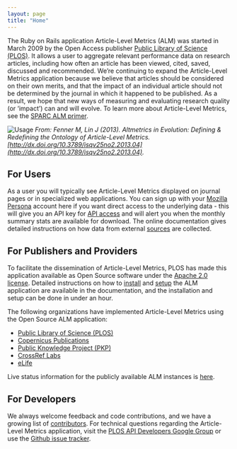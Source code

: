 ```yaml
---
layout: page
title: "Home"
---
```


The Ruby on Rails application Article-Level Metrics (ALM) was started in March 2009 by the Open Access publisher [Public Library of Science (PLOS)](http://www.plos.org/). It allows a user to aggregate relevant performance data on research articles, including how often an article has been viewed, cited, saved, discussed and recommended. We’re continuing to expand the Article-Level Metrics application because we believe that articles should be considered on their own merits, and that the impact of an individual article should not be determined by the journal in which it happened to be published. As a result, we hope that new ways of measuring and evaluating research quality (or ‘impact’) can and will evolve. To learn more about Article-Level Metrics, see the [SPARC ALM primer](http://www.sparc.arl.org/resource/sparc-article-level-metrics-primer).

![Usage](/assets/usage.png)
*From: Fenner M, Lin J (2013). Altmetrics in Evolution: Defining & Redefining the Ontology of Article-Level Metrics. [http://dx.doi.org/10.3789/isqv25no2.2013.04](http://dx.doi.org/10.3789/isqv25no2.2013.04).*

## For Users
As a user you will typically see Article-Level Metrics displayed on journal pages or in specialized web applications. You can sign up with your [Mozilla Persona](http://www.mozilla.org/en-US/persona/) account here if you want direct access to the underlying data - this will give you an API key for [API access](/docs/api) and will alert you when the monthly summary stats are available for download. The online documentation gives detailed instructions on how data from external [sources](/docs/sources) are collected.

## For Publishers and Providers
To facilitate the dissemination of Article-Level Metrics, PLOS has made this application available as Open Source software under the [Apache 2.0 license](http://www.apache.org/licenses/LICENSE-2.0). Detailed instructions on how to [install](/docs/installation) and [setup](/docs/setup) the ALM application are available in the documentation, and the installation and setup can be done in under an hour.

The following organizations have implemented Article-Level Metrics using the Open Source ALM application:

* [Public Library of Science (PLOS)](http://article-level-metrics.plos.org/)
* [Copernicus Publications](http://publications.copernicus.org/services/article_level_metrics.html)
* [Public Knowledge Project (PKP)](http://pkp.sfu.ca/pkp-launches-article-level-metrics-for-ojs-journals/)
* [CrossRef Labs](http://crosstech.crossref.org/2014/02/many-metrics-such-data-wow.html)
* [eLife](http://alm.svr.elifesciences.org/)

Live status information for the publicly available ALM instances is [here](http://articlemetrics.github.io/status/).

## For Developers
We always welcome feedback and code contributions, and we have a growing list of [contributors](/docs/contributors). For technical questions regarding the Article-Level Metrics application, visit the [PLOS API Developers Google Group](https://groups.google.com/forum/?fromgroups#!forum/plos-api-developers) or use the [Github issue tracker](https://github.com/articlemetrics/alm/issues).
